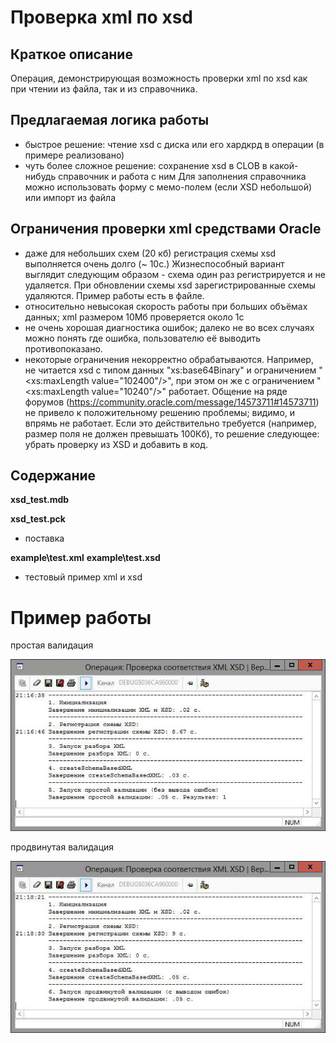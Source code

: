 # Проверка xml по xsd

## Краткое описание
Операция, демонстрирующая возможность проверки xml по xsd как при чтении из файла, так и из справочника.

## Предлагаемая логика работы
 - быстрое решение: чтение xsd с диска или его хардкрд в операции (в примере реализовано)
 - чуть более сложное решение: сохранение xsd в CLOB в какой-нибудь справочник и работа с ним
Для заполнения справочника можно использовать форму с мемо-полем (если XSD небольшой) или импорт из файла

## Ограничения проверки xml средствами Oracle
 - даже для небольших схем (20 кб) регистрация схемы xsd выполняется очень долго (~ 10c.)
Жизнеспособный вариант выглядит следующим образом - схема один раз регистрируется и не удаляется. При обновлении схемы xsd зарегистрированные схемы удаляются. Пример работы есть в файле.
 - относительно невысокая скорость работы при больших объёмах данных; xml размером 10Мб проверяется около 1с
 - не очень хорошая диагностика ошибок; далеко не во всех случаях можно понять где ошибка, пользователю её выводить противопоказано.
 - некоторые ограничения некорректно обрабатываются.
Например, не читается xsd с типом данных "xs:base64Binary" и ограничением "<xs:maxLength value="102400"/>", при этом он же с ограничением "<xs:maxLength value="10240"/>" работает.
Общение на ряде форумов (https://community.oracle.com/message/14573711#14573711) не привело к положительному решению проблемы; видимо, и впрямь не работает.
Если это действительно требуется (например, размер поля не должен превышать 100Кб), то решение следующее: убрать проверку из XSD и добавить в код.

## Содержание
**xsd_test.mdb**

**xsd_test.pck**
* поставка

**example\test.xml**
**example\test.xsd**
* тестовый пример xml и xsd

# Пример работы
простая валидация

![Sample Screen](img/simple.jpg "Simple Validation Sample")

продвинутая валидация

![Sample Screen](img/advanced.jpg "Advanced Validation Sample")